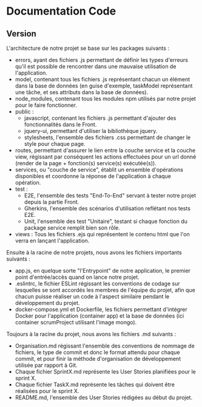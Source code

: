 # Documentation Code

## Version 

L'architecture de notre projet se base sur les packages suivants :

- errors, ayant des fichiers .js permettant de définir les types d'erreurs qu'il est possible de rencontrer dans une mauvaise utilisation de l'application.
- model, contenant tous les fichiers .js représentant chacun un élément dans la base de données (en guise d'exemple, 
taskModel représentant une tâche, et ses attributs dans la base de données).
- node_modules, contenant tous les modules npm utilisés par notre projet pour le faire fonctionner.
- public :
    - javascript, contenant les fichiers .js permettant d'ajouter des fonctionnalités dans le Front.
    - jquery-ui, permettant d'utiliser la bibliothèque jquery.
    - stylesheets, l'ensemble des fichiers .css permettant de changer le style pour chaque page.
- routes, permettant d'assurer le lien entre la couche service et la couche view, régissant par conséquent les actions effectuées pour un url donné
(render de la page + fonction(s) service(s) exécutée(s)). 
- services, ou "couche de service", établit un ensemble d'opérations disponibles et coordonne la réponse de l'application à chaque opération.
- test :
    - E2E, l'ensemble des tests "End-To-End" servant à tester notre projet depuis la partie Front.
    - Gherkins, l'ensemble des scénarios d'utilisation reflétant nos tests E2E.
    - Unit, l'ensemble des test "Unitaire", testant si chaque fonction du package service remplit bien son rôle.
- views : Tous les fichiers .ejs qui représentent le contenu html que l'on verra en lançant l'application.

Ensuite à la racine de notre projets, nous avons les fichiers importants suivants :

- app.js, en quelque sorte "l'Entrypoint" de notre application, le premier point d'entrée/accès quand on lance notre projet.
- .eslintrc, le fichier ESLint régissant les conventions de codage sur lesquelles se sont accordés les membres de l'équipe du projet, afin que 
chacun puisse réaliser un code à l'aspect similaire pendant le développement du projet.
- docker-compose.yml et Dockerfile, les fichiers permettant d'intégrer Docker pour l'application (container app) 
et la base de données (ici container scrumProject utilisant l'image mongo).

Toujours à la racine du projet, nous avons les fichiers .md suivants :

- Organisation.md régissant l'ensemble des conventions de nommage de fichiers, le type de commit et donc le format attendu pour chaque commit, et pour finir 
la méthode d'organisation de développement utilisée par rapport à Git.
- Chaque fichier SprintX.md représente les User Stories planifiées pour le sprint X.
- Chaque fichier TaskX.md représente les tâches qui doivent être réalisées pour le sprint X.
- README.md, l'ensemble des User Stories rédigées au début du projet.
